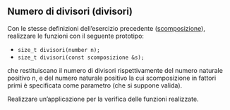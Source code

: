 ## Numero di divisori (divisori)
Con le stesse definizioni dell’esercizio precedente ([scomposizione](scomposizione.md)), realizzare le funzioni con il seguente prototipo:
* ``size_t divisori(number n);``
* ``size_t divisori(const scomposizione &s);``

che restituiscano il numero di divisori rispettivamente del numero naturale positivo n, e del numero naturale positivo la cui scomposizione in fattori primi è specificata come parametro (che si suppone valida).

Realizzare un’applicazione per la verifica delle funzioni realizzate.
